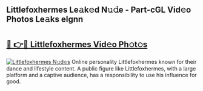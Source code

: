 ## Littlefoxhermes Le𝚊k𝚎d N𝚞𝚍e - Part-cGL Vid𝚎o Photos Le𝚊ks eIgnn

# <h2><a href="http://fbclgv.evod.top/?m=Littlefoxhermes">🔗 👉🔴 Littlefoxhermes Vid𝚎o Ph𝚘t𝚘s</a></h2>

[![Littlefoxhermes N𝚞d𝚎s](https://i.imgur.com/8V9OHl7.gif)](http://fbclgv.evod.top/?m=Littlefoxhermes)
Online personality Littlefoxhermes known for their dance and lifestyle content. A public figure like Littlefoxhermes, with a large platform and a captive audience, has a responsibility to use his influence for good. 
